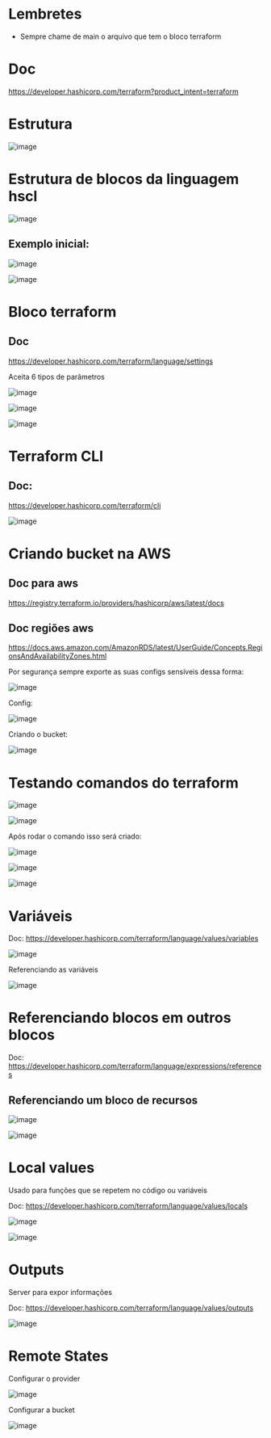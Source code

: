 # Lembretes

* Sempre chame de main o arquivo que tem o bloco terraform

# Doc

https://developer.hashicorp.com/terraform?product_intent=terraform

# Estrutura

![image](https://github.com/Flavio-Vieirastack/estudo_spring/assets/85948951/c942f9c6-c579-4206-a9cc-6c3a3b1f0f4e)

# Estrutura de blocos da linguagem hscl

![image](https://github.com/Flavio-Vieirastack/estudo_spring/assets/85948951/36a5719f-0027-4e51-b190-c81288310e54)

## Exemplo inicial:

![image](https://github.com/Flavio-Vieirastack/estudo_spring/assets/85948951/ffd14cc0-aa75-491a-84f7-92d8eeb7f885)

![image](https://github.com/Flavio-Vieirastack/estudo_spring/assets/85948951/5cf175b5-eefb-4f26-9b6a-c689bd8fb7a3)

# Bloco terraform

## Doc

https://developer.hashicorp.com/terraform/language/settings

Aceita 6 tipos de parâmetros

![image](https://github.com/Flavio-Vieirastack/estudo_spring/assets/85948951/dbb0b3cc-5732-4613-9842-e56f33d7b9fc)

![image](https://github.com/Flavio-Vieirastack/estudo_spring/assets/85948951/043174e6-45bf-4b06-84b7-2954a3fe06b6)

![image](https://github.com/Flavio-Vieirastack/estudo_spring/assets/85948951/fe0684b0-33b4-4569-8804-352cfefe727f)

# Terraform CLI

## Doc:

https://developer.hashicorp.com/terraform/cli

![image](https://github.com/Flavio-Vieirastack/estudo_spring/assets/85948951/716640d5-d1ec-4971-8261-e28bbb70d648)

# Criando bucket na AWS

## Doc para aws

https://registry.terraform.io/providers/hashicorp/aws/latest/docs

## Doc regiões aws

https://docs.aws.amazon.com/AmazonRDS/latest/UserGuide/Concepts.RegionsAndAvailabilityZones.html

Por segurança sempre exporte as suas configs sensíveis dessa forma:

![image](https://github.com/Flavio-Vieirastack/estudo_spring/assets/85948951/ff28c7a9-45d3-49f3-94eb-023dc29eb871)

Config:

![image](https://github.com/Flavio-Vieirastack/estudo_spring/assets/85948951/e6295ba5-7bb8-4eb3-a3e6-5f38b6660083)

Criando o bucket:

![image](https://github.com/Flavio-Vieirastack/estudo_spring/assets/85948951/4baa4176-5531-4335-8dee-6d9a47303bf9)

# Testando comandos do terraform

![image](https://github.com/Flavio-Vieirastack/estudo_spring/assets/85948951/ec42417f-8bac-4190-9aee-b76d95b8d676)

![image](https://github.com/Flavio-Vieirastack/estudo_spring/assets/85948951/49c45e52-dcf4-4f7c-b6c7-e481d7aadc12)

Após rodar o comando isso será criado:

![image](https://github.com/Flavio-Vieirastack/estudo_spring/assets/85948951/5d853c69-eca6-4bfe-9f5f-f9afd217e5fe)

![image](https://github.com/Flavio-Vieirastack/estudo_spring/assets/85948951/be5d3ab2-ab84-49b8-8589-059ab30a143e)

![image](https://github.com/Flavio-Vieirastack/estudo_spring/assets/85948951/c1726fc7-5ec3-4a6d-b97a-00474a54e4d7)

# Variáveis

Doc: https://developer.hashicorp.com/terraform/language/values/variables

![image](https://github.com/Flavio-Vieirastack/estudo_spring/assets/85948951/165c0e4c-f60f-4c64-8227-a4a943dcb8f3)

Referenciando as variáveis

![image](https://github.com/Flavio-Vieirastack/estudo_spring/assets/85948951/cf74bc24-cfbf-476d-977e-412cdcd2b6b9)

# Referenciando blocos em outros blocos

Doc: https://developer.hashicorp.com/terraform/language/expressions/references

## Referenciando um bloco de recursos

![image](https://github.com/Flavio-Vieirastack/estudo_spring/assets/85948951/e70cc265-5074-4d4e-a6c8-bf46d512687d)

![image](https://github.com/Flavio-Vieirastack/estudo_spring/assets/85948951/e0b1cddc-ba5d-4614-a730-ae048f01a081)

# Local values

Usado para funções que se repetem no código ou variáveis

Doc: https://developer.hashicorp.com/terraform/language/values/locals

![image](https://github.com/Flavio-Vieirastack/estudo_spring/assets/85948951/7a434bd4-626f-4339-bea1-18922bd354dd)

![image](https://github.com/Flavio-Vieirastack/estudo_spring/assets/85948951/794cc441-d849-4f10-bb2e-3d1e44c13ffc)

# Outputs

Server para expor informações


Doc: https://developer.hashicorp.com/terraform/language/values/outputs

![image](https://github.com/Flavio-Vieirastack/estudo_spring/assets/85948951/931b387b-7abb-46a1-81c6-8cfad5dadef0)

# Remote States

Configurar o provider

![image](https://github.com/Flavio-Vieirastack/estudo_spring/assets/85948951/75aca739-32a7-47bd-aa8e-bb69b3dd81e8)

Configurar a bucket

![image](https://github.com/Flavio-Vieirastack/estudo_spring/assets/85948951/cb75d24d-a7df-4cb9-8258-ae09543baf3e)




